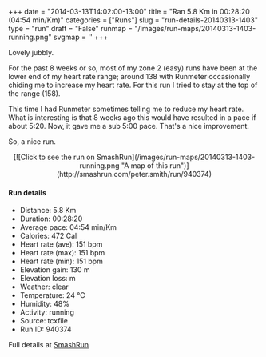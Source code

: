 +++
date = "2014-03-13T14:02:00-13:00"
title = "Ran 5.8 Km in 00:28:20 (04:54 min/Km)"
categories = ["Runs"]
slug = "run-details-20140313-1403"
type = "run"
draft = "False"
runmap = "/images/run-maps/20140313-1403-running.png"
svgmap = '<polyline points="0 56, 0 56, 1 57, 2 64, 21 46, 26 43, 34 41, 42 45, 44 44, 47 41, 50 39, 52 35, 76 36, 84 38, 100 51, 86 39, 82 37, 76 36, 52 35, 48 41, 43 45, 35 40, 29 41, 21 48, 19 48, 8 59">'
+++

Lovely jubbly. 

For the past 8 weeks or so, most of my zone 2 (easy) runs have been at the lower end of my heart rate range; around 138 with Runmeter occasionally chiding me to increase my heart rate. For this run I tried to stay at the top of the range (158). 

This time I had Runmeter sometimes telling me to reduce my heart rate. What is interesting is that 8 weeks ago this would have resulted in a pace if about 5:20. Now, it gave me a sub 5:00 pace. That's a nice improvement. 

So, a nice run. 



<!--more-->

<center>
[![Click to see the run on SmashRun](/images/run-maps/20140313-1403-running.png "A map of this run")](http://smashrun.com/peter.smith/run/940374)
</center>

#### Run details

* Distance: 5.8 Km
* Duration: 00:28:20
* Average pace: 04:54 min/Km
* Calories: 472 Cal
* Heart rate (ave): 151 bpm
* Heart rate (max): 151 bpm
* Heart rate (min): 151 bpm
* Elevation gain: 130 m
* Elevation loss:  m
* Weather: clear
* Temperature: 24 &deg;C
* Humidity: 48%
* Activity: running
* Source: tcxfile
* Run ID: 940374

Full details at [SmashRun](http://smashrun.com/peter.smith/run/940374)
